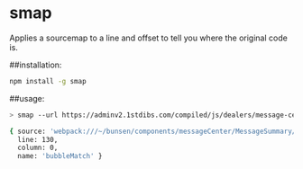 # smap
Applies a sourcemap to a line and offset to tell you where the original code is.

##installation:
```sh
npm install -g smap
```

##usage:
```bash
> smap --url https://adminv2.1stdibs.com/compiled/js/dealers/message-center.js --line 2 --column 19402 

{ source: 'webpack:///~/bunsen/components/messageCenter/MessageSummary/MessageSummary-view.js?3b3e',
  line: 130,
  column: 0,
  name: 'bubbleMatch' }
```

